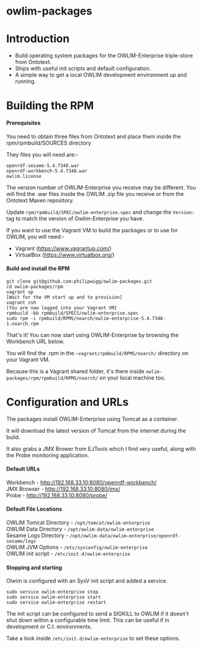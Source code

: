 owlim-packages
==============

# Introduction

 - Build operating system packages for the OWLIM-Enterprise triple-store from Ontotext.
 - Ships with useful init scripts and default configuration.
 - A simple way to get a local OWLIM development environment up and running.

# Building the RPM

#### Prerequisites

You need to obtain three files from Ontotext and place them inside the rpm/rpmbuild/SOURCES directory

They files you will need are:-

    openrdf-sesame-5.4.7348.war
    openrdf-workbench-5.4.7348.war
    owlim.license

The version number of OWLIM-Enterprise you receive may be different. You will find the .war files inside the OWLIM .zip file you receive or from the Ontotext Maven repository.

Update `rpm/rpmbuild/SPEC/owlim-enterprise.spec` and change the `Version:` tag to match the version of Owlim-Enterprise you have.

If you want to use the Vagrant VM to build the packages or to use for OWLIM, you will need:-
 - Vagrant (https://www.vagrantup.com/)
 - VirtualBox (https://www.virtualbox.org/)

#### Build and install the RPM

    git clone git@github.com:philipwigg/owlim-packages.git
    cd owlim-packages/rpm
    vagrant up
    [Wait for the VM start up and to provision]
    vagrant ssh
    [You are now logged into your Vagrant VM]
    rpmbuild -bb rpmbuild/SPECS/owlim-enterprise.spec
    sudo rpm -i rpmbuild/RPMS/noarch/owlim-enterprise-5.4.7348-1.noarch.rpm

That's it! You can now start using OWLIM-Enterprise by browsing the Workbench URL below.

You will find the .rpm in the `~vagrant/rpmbuild/RPMS/noarch/` directory on your Vagrant VM.

Because this is a Vagrant shared folder, it's there inside `owlim-packages/rpm/rpmbuild/RPMS/noarch/` on your local machine too.

# Configuration and URLs

The packages install OWLIM-Enterprise using Tomcat as a container.

It will download the latest version of Tomcat from the internet during the build.

It also grabs a JMX Brower from EJTools which I find very useful, along with the Probe monitoring application.

#### Default URLs

Workbench - http://192.168.33.10:8080/openrdf-workbench/<br>
JMX Browser - http://192.168.33.10:8080/jmx/<br>
Probe - http://192.168.33.10:8080/probe/

#### Default File Locations

OWLIM Tomcat Directory - `/opt/tomcat/owlim-enterprise`<br>
OWLIM Data Directory - `/opt/owlim-data/owlim-enterprise`<br>
Sesame Logs Directory - `/opt/owlim-data/owlim-enterprise/openrdf-sesame/logs`<br>
OWLIM JVM Options - `/etc/sysconfig/owlim-enterprise`<br>
OWLIM init script - `/etc/init.d/owlim-enterprise`

#### Stopping and starting

Olwim is configured with an SysV init script and added a service.

    sudo service owlim-enterprise stop
    sudo service owlim-enterprise start
    sudo service owlim-enterprise restart

The init script can be configured to send a SIGKILL to OWLIM if it doesn't shut down within a configurable time limit. This can be useful if in development or C.I. environments.

Take a look inside `/etc/init.d/owlim-enterprise` to set these options.
